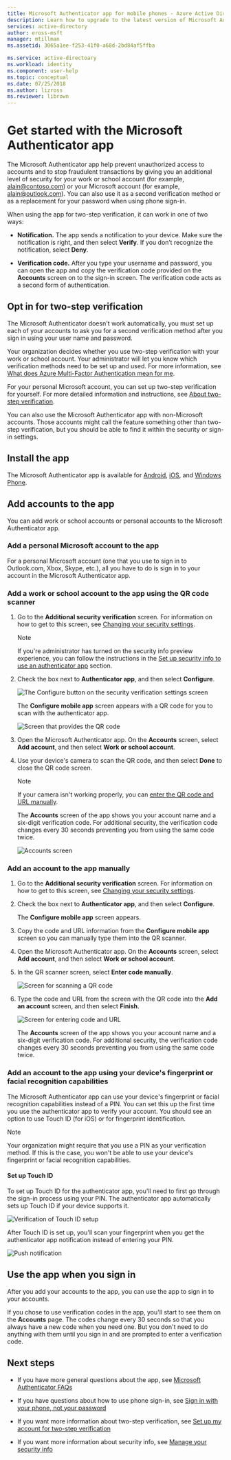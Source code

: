 ```yaml
---
title: Microsoft Authenticator app for mobile phones - Azure Active Directory | Microsoft Docs
description: Learn how to upgrade to the latest version of Microsoft Authenticator.
services: active-directory
author: eross-msft
manager: mtillman
ms.assetid: 3065a1ee-f253-41f0-a68d-2bd84af5ffba

ms.service: active-directoary
ms.workload: identity
ms.component: user-help
ms.topic: conceptual
ms.date: 07/25/2018
ms.author: lizross
ms.reviewer: librown
---
```


# Get started with the Microsoft Authenticator app

The Microsoft Authenticator app help prevent unauthorized access to accounts and to stop fraudulent transactions by giving you an additional level of security for your work or school account (for example, alain@contoso.com) or your Microsoft account (for example, alain@outlook.com). You can also use it as a second verification method or as a replacement for your password when using phone sign-in.

When using the app for two-step verification, it can work in one of two ways:

- **Notification.** The app sends a notification to your device. Make sure the notification is right, and then select **Verify**. If you don’t recognize the notification, select **Deny**.

- **Verification code.** After you type your username and password, you can open the app and copy the verification code provided on the **Accounts** screen on to the sign-in screen. The verification code acts as a second form of authentication.

## Opt in for two-step verification

The Microsoft Authenticator doesn't work automatically, you must set up each of your accounts to ask you for a second verification method after you sign in using your user name and password.

Your organization decides whether you use two-step verification with your work or school account. Your administrator will let you know which verification methods need to be set up and used. For more information, see [What does Azure Multi-Factor Authentication mean for me](multi-factor-authentication-end-user.md).

For your personal Microsoft account, you can set up two-step verification for yourself. For more detailed information and instructions, see [About two-step verification](https://support.microsoft.com/help/12408/microsoft-account-about-two-step-verification).

You can also use the Microsoft Authenticator app with non-Microsoft accounts. Those accounts might call the feature something other than two-step verification, but you should be able to find it within the security or sign-in settings.<!--screen names? If so, what are the full titles?-->

## Install the app

The Microsoft Authenticator app is available for [Android](https://go.microsoft.com/fwlink/?linkid=866594), [iOS](https://go.microsoft.com/fwlink/?linkid=866594), and [Windows Phone](http://go.microsoft.com/fwlink/?Linkid=825071).

## Add accounts to the app

You can add work or school accounts or personal accounts to the Microsoft Authenticator app. 

### Add a personal Microsoft account to the app

For a personal Microsoft account (one that you use to sign in to Outlook.com, Xbox, Skype, etc.), all you have to do is sign in to your account in the Microsoft Authenticator app.

### Add a work or school account to the app using the QR code scanner

1. Go to the **Additional security verification** screen. For information on how to get to this screen, see [Changing your security settings](multi-factor-authentication-end-user-manage-settings.md#where-to-find-the-settings-page).

    >[!Note]
    >If you're administrator has turned on the security info preview experience, you can follow the instructions in the [Set up security info to use an authenticator app](security-info-setup-auth-app.md) section.

2. Check the box next to **Authenticator app**, and then select **Configure**.

    ![The Configure button on the security verification settings screen](./media/microsoft-authenticator-app-how-to/auth-app-configure.png)

    The **Configure mobile app** screen appears with a QR code for you to scan with the authenticator app.

    ![Screen that provides the QR code](./media/microsoft-authenticator-app-how-to/auth-app-barcode.png)

3. Open the Microsoft Authenticator app. On the **Accounts** screen, select **Add account**, and then select **Work or school account**.

4. Use your device's camera to scan the QR code, and then select **Done** to close the QR code screen.

    >[!Note]
    >If your camera isn't working properly, you can [enter the QR code and URL manually](#add-an-account-to-the-app-manually).

    The **Accounts** screen of the app shows you your account name and a six-digit verification code. For additional security, the verification code changes every 30 seconds preventing you from using the same code twice.  

    ![Accounts screen](./media/microsoft-authenticator-app-how-to/auth-app-accounts.png)

### Add an account to the app manually

1. Go to the **Additional security verification** screen. For information on how to get to this screen, see [Changing your security settings](multi-factor-authentication-end-user-manage-settings.md#where-to-find-the-settings-page).

2. Check the box next to **Authenticator app**, and then select **Configure**.

    The **Configure mobile app** screen appears.

3. Copy the code and URL information from the **Configure mobile app** screen so you can manually type them into the QR scanner.

4. Open the Microsoft Authenticator app. On the **Accounts** screen, select **Add account**, and then select **Work or school account**.

5. In the QR scanner screen, select **Enter code manually**.

    ![Screen for scanning a QR code](./media/microsoft-authenticator-app-how-to/auth-app-manual-code.png)
   
6. Type the code and URL from the screen with the QR code into the **Add an account** screen, and then select **Finish**.

    ![Screen for entering code and URL](./media/microsoft-authenticator-app-how-to/auth-app-code-url.png)

    The **Accounts** screen of the app shows you your account name and a six-digit verification code. For additional security, the verification code changes every 30 seconds preventing you from using the same code twice.

### Add an account to the app using your device's fingerprint or facial recognition capabilities

The Microsoft Authenticator app can use your device's fingerprint or facial recognition capabilities instead of a PIN. 
You can set this up the first time you use the authenticator app to verify your account. You should see an option to use Touch ID (for iOS) or for fingerprint identification.

>[!Note]
>Your organization might require that you use a PIN as your verification method. If this is the case, you won't be able to use your device's fingerprint or facial recognition capabilities.

#### Set up Touch ID
To set up Touch ID for the authenticator app, you'll need to first go through the sign-in process using your PIN. The authenticator app automatically sets up Touch ID if your device supports it.

![Verification of Touch ID setup](./media/microsoft-authenticator-app-how-to/auth-app-touchid.png)

After Touch ID is set up, you'll scan your fingerprint when you get the authenticator app notification instead of entering your PIN. 

![Push notification](./media/microsoft-authenticator-app-how-to/auth-app-touchid2.png)

## Use the app when you sign in

After you add your accounts to the app, you can use the app to sign in to your accounts.

If you chose to use verification codes in the app, you'll start to see them on the **Accounts** page. The codes change every 30 seconds so that you always have a new code when you need one. But you don't need to do anything with them until you sign in and are prompted to enter a verification code.

## Next steps

- If you have more general questions about the app, see [Microsoft Authenticator FAQs](microsoft-authenticator-app-faq.md)

- If you have questions about how to use phone sign-in, see [Sign in with your phone, not your password](microsoft-authenticator-app-phone-signin-faq.md)

- If you want more information about two-step verification, see [Set up my account for two-step verification](multi-factor-authentication-end-user-first-time.md)

- If you want more information about security info, see [Manage your security info](security-info-manage-settings.md)
